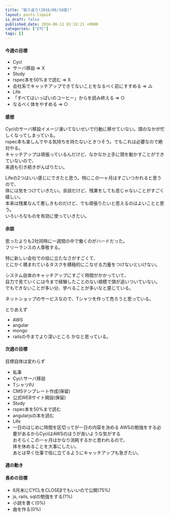 ```yaml
---
title: "振り返り(2016/06/10週)"
layout: posts.liquid
is_draft: false
published_date: 2016-06-11 01:32:21 +0900
categories: ["ETC"]
tags: []
---
```


#### 今週の目標
- Cycl
- サーバ移設 =\> X
- Study
- rspec本を50%まで読む =\> X
- 会社系でキャッチアップできてないことをなるべく前にすすめる =\> △
- Life
- 「すべてはいっぱいのコーヒー」からを読み終える =\> ○
- なるべく体をやすめる =\> ○
#### 感想
Cyclのサーバ移設イメージ湧いてないせいで行動に移せていない。頭のなかが忙しくなってしまっている。  
rspec本も楽しんでやる気持ちを持たないときつそう。でもこれは必要なので絶対やる。  
キャッチアップは頑張っているんだけど、なかなか上手に頭を動かすことができていないので、  
来週も引き続きがんばりたい。

Lifeの2つはいい感じにできたと思う。特にこの一ヶ月はすごいつかれると思うので、  
体には気をつけていきたい。余談だけど、残業をしても苦じゃないことがすごく嬉しい。  
本来は残業なんて悪しきものだけど、でも頑張りたいと思えるのはよいことと思う。  
いろいろなものを有効に使っていきたい。

#### 余談
思ったよりも2社同時に一週間の中で働くのがハードだった。  
フリーランスの人尊敬する。

特に新しい会社での役に立たなさがすごくて、  
とにかく積まれているタスクを積極的にこなせる力量をつけないといけない。

システム自体のキャッチアップにすごく時間がかかっていて、  
自力で見ていくには今まで経験したことのない規模で頭が追いついていない。  
でもできないことが多い分、学べることが多いなと感じている。

ネットショップのサービスなので、Tシャツを作って売ろうと思っている。

とりあえず

- AWS
- angular
- mongo
- railsの今までより深いところ
かなと思っている。

#### 次週の目標
目標自体は変わらず

- 私事
- Cycl:サーバ移設
- TシャツPJ
- CMSテンプレート作成(保留)
- 公式WEBサイト開設(保留)
- Study
- rspec本を50%まで読む
- angularjsの本を読む
- Life
- 一日のはじめに時間を区切ってが一日の内容を決める
AWSの勉強をする必要があるからCyclはAWSのほうが良いような気がする  
おそらくこの一ヶ月はかなり消耗するかと思われるので、  
体を休めることを大事にしたい。  
あとは早く仕事で役に立てるようにキャッチアップも急ぎたい。

#### 週の動き
#### 長めの目標
- 6月末にCYCLをCLOSEβでもいいので公開(75%)
- js, rails, sqlの勉強をする(?%)
- 小説を書く(0%)
- 曲を作る(0%)

